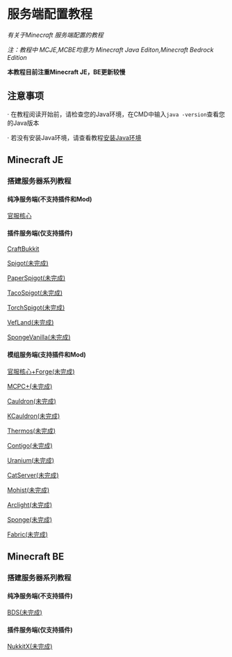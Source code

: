 # 服务端配置教程

*有关于Minecraft 服务端配置的教程*

*注：教程中 MCJE,MCBE均意为 Minecraft Java Editon,Minecraft Bedrock Edition*

**本教程目前注重Minecraft JE，BE更新较慢**

## 注意事项

· 在教程阅读开始前，请检查您的Java环境，在CMD中输入`java -version`查看您的Java版本

· 若没有安装Java环境，请查看教程[安装Java环境](java/?id=如何配置java环境)

## Minecraft JE

### 搭建服务器系列教程

#### 纯净服务端(不支持插件和Mod)

[官服核心](minecraft/server/je/offical.md)

#### 插件服务端(仅支持插件)

[CraftBukkit](minecraft/server/je/craftbukkit.md)

[Spigot(未完成)](minecraft/server/je/spigot.md)

[PaperSpigot(未完成)](minecraft/server/je/paperspigot.md)

[TacoSpigot(未完成)](minecraft/server/je/tacospigot.md)

[TorchSpigot(未完成)](minecraft/server/je/torchspigot.md)

[VefLand(未完成)](minecraft/server/je/vefland.md)

[SpongeVanilla(未完成)](minecraft/server/je/spongevanilla.md)

#### 模组服务端(支持插件和Mod)

[官服核心+Forge(未完成)](minecraft/server/je/offical+forge.md)

[MCPC+(未完成)](minecraft/server/je/mcpc+.md)

[Cauldron(未完成)](minecraft/server/je/cauldron.md)

[KCauldron(未完成)](minecraft/server/je/kcauldron.md)

[Thermos(未完成)](minecraft/server/je/thermos.md)

[Contigo(未完成)](minecraft/server/je/contigo.md)

[Uranium(未完成)](minecraft/server/je/uranium.md)

[CatServer(未完成)](minecraft/server/je/catserver.md)

[Mohist(未完成)](minecraft/server/je/mohist.md)

[Arclight(未完成)](minecraft/server/je/arclight.md)

[Sponge(未完成)](minecraft/server/je/sponge.md)

[Fabric(未完成)](minecraft/server/je/fabric.md)

## Minecraft BE

### 搭建服务器系列教程

#### 纯净服务端(不支持插件)

[BDS(未完成)](minecraft/server/be/bds.md)

#### 插件服务端(仅支持插件)

[NukkitX(未完成)](minecraft/server/be/nukkitx.md)

